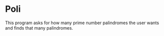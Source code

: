 # Poli
This program asks for how many prime number palindromes the user wants and finds that many palindromes.
